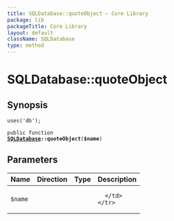 ```yaml
---
title: SQLDatabase::quoteObject — Core Library
package: lib
packageTitle: Core Library
layout: default
className: SQLDatabase
type: method
---
```


# SQLDatabase::quoteObject

## Synopsis

<code>uses('db');</code>

<code>public function <b><a href="SQLDatabase">SQLDatabase</a>::quoteObject</b>(<b>$name</b>)</code>

## Parameters

<table>
  <thead>
    <tr>
      <th>Name</th>
      <th>Direction</th>
      <th>Type</th>
      <th>Description</th>
    </tr>
  </thead>
  <tbody>
    <tr>
      <td><code>$name</code>
      <td><i></i></td>
      <td></td>
      <td>

      </td>
    </tr>
  </tbody>
</table>

